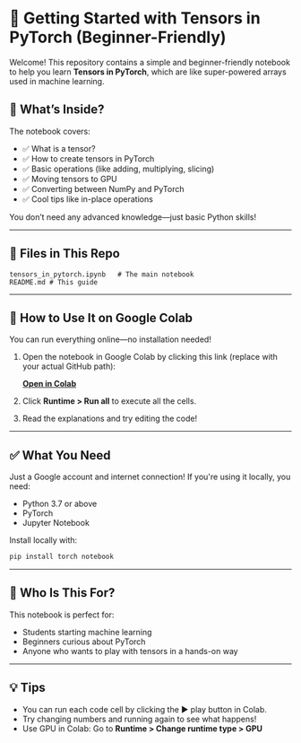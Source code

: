 
# 🧠 Getting Started with Tensors in PyTorch (Beginner-Friendly)

Welcome! This repository contains a simple and beginner-friendly notebook to help you learn **Tensors in PyTorch**, which are like super-powered arrays used in machine learning.

## 📘 What’s Inside?

The notebook covers:

- ✅ What is a tensor?
- ✅ How to create tensors in PyTorch
- ✅ Basic operations (like adding, multiplying, slicing)
- ✅ Moving tensors to GPU
- ✅ Converting between NumPy and PyTorch
- ✅ Cool tips like in-place operations

You don’t need any advanced knowledge—just basic Python skills!

---

## 📁 Files in This Repo

```
tensors_in_pytorch.ipynb   # The main notebook
README.md # This guide
```

---

## 🚀 How to Use It on Google Colab

You can run everything online—no installation needed!

1. Open the notebook in Google Colab by clicking this link (replace with your actual GitHub path):

   **[Open in Colab](https://colab.research.google.com/github/your-username/tensors-in-pytorch/blob/main/tensors_in_pytorch.ipynb)**

2. Click **Runtime > Run all** to execute all the cells.

3. Read the explanations and try editing the code!

---

## ✅ What You Need

Just a Google account and internet connection! If you're using it locally, you need:

- Python 3.7 or above
- PyTorch
- Jupyter Notebook

Install locally with:
```bash
pip install torch notebook
```

---

## 🙋 Who Is This For?

This notebook is perfect for:

- Students starting machine learning
- Beginners curious about PyTorch
- Anyone who wants to play with tensors in a hands-on way

---

## 💡 Tips

- You can run each code cell by clicking the ▶️ play button in Colab.
- Try changing numbers and running again to see what happens!
- Use GPU in Colab: Go to **Runtime > Change runtime type > GPU**



